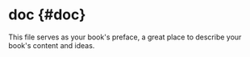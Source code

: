 # doc {#doc}

This file serves as your book&#039;s preface, a great place to describe your book&#039;s content and ideas.